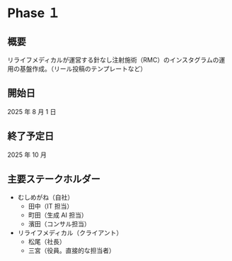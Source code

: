 # Phase １

## 概要

リライフメディカルが運営する針なし注射施術（RMC）のインスタグラムの運用の基盤作成。（リール投稿のテンプレートなど）

## 開始日

2025 年 8 月 1 日

## 終了予定日

2025 年 10 月

## 主要ステークホルダー

-   むしめがね（自社）
    -   田中（IT 担当）
    -   町田（生成 AI 担当）
    -   濱田（コンサル担当）
-   リライフメディカル（クライアント）
    -   松尾（社長）
    -   三宮（役員。直接的な担当者）
